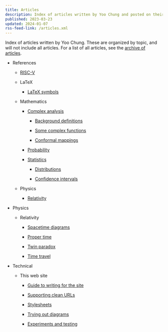 ```yaml
---
title: Articles
description: Index of articles written by Yoo Chung and posted on their personal web site.
published: 2023-03-23
updated: 2024-01-07
rss-feed-link: /articles.xml
---
```


Index of articles written by Yoo Chung.
These are organized by topic, and will not include all articles.
For a list of all articles, see the [archive of articles](/article/archive).

*   References

    *   [RISC-V](/article/reference/hardware/riscv/)

    *   LaTeX

        *   [LaTeX symbols](/article/reference/latex/symbols)

    *   Mathematics

        *   [Complex analysis](/article/reference/math/analysis/complex/)

            *   [Background definitions](/article/reference/math/analysis/complex/background)

            *   [Some complex functions](/article/reference/math/analysis/complex/functions/)

            *   [Conformal mappings](/article/reference/math/analysis/complex/conformal-mappings/)

        *   [Probability](/article/reference/math/probability)

        *   [Statistics](/article/reference/math/statistics/)

            *   [Distributions](/article/reference/math/statistics/distributions)

            *   [Confidence intervals](/article/reference/math/statistics/confidence-intervals/)

    *   Physics

        *   [Relativity](/article/reference/physics/relativity/)

*   Physics

    *   Relativity

        *   [Spacetime diagrams](/article/physics/relativity/spacetime-diagrams)

        *   [Proper time](/article/physics/relativity/proper-time/)

        *   [Twin paradox](/article/physics/relativity/paradox/twin/)

        *   [Time travel](/article/physics/relativity/superluminal/)

*   Technical

    *   This web site

        *   [Guide to writing for the site](/article/technical/website/guide)

        *   [Supporting clean URLs](/article/technical/website/extensionless)

        *   [Stylesheets](/article/technical/website/styles/)

        *   [Trying out diagrams](/article/technical/website/diagrams/trying-out)

        *   [Experiments and testing](/article/technical/website/experiments/)
